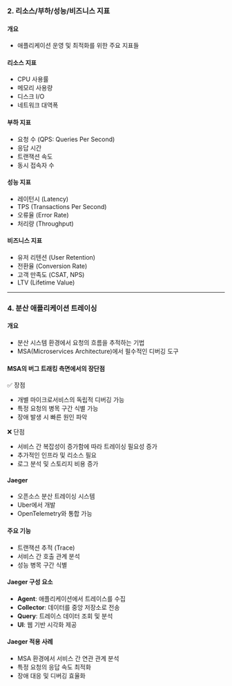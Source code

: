 
### 2. 리소스/부하/성능/비즈니스 지표
#### 개요
- 애플리케이션 운영 및 최적화를 위한 주요 지표들

#### 리소스 지표
- CPU 사용률
- 메모리 사용량
- 디스크 I/O
- 네트워크 대역폭

#### 부하 지표
- 요청 수 (QPS: Queries Per Second)
- 응답 시간
- 트랜잭션 속도
- 동시 접속자 수

#### 성능 지표
- 레이턴시 (Latency)
- TPS (Transactions Per Second)
- 오류율 (Error Rate)
- 처리량 (Throughput)

#### 비즈니스 지표
- 유저 리텐션 (User Retention)
- 전환율 (Conversion Rate)
- 고객 만족도 (CSAT, NPS)
- LTV (Lifetime Value)

---


### 4. 분산 애플리케이션 트레이싱
#### 개요
- 분산 시스템 환경에서 요청의 흐름을 추적하는 기법
- MSA(Microservices Architecture)에서 필수적인 디버깅 도구

#### MSA의 버그 트래킹 측면에서의 장단점
✅ 장점
- 개별 마이크로서비스의 독립적 디버깅 가능
- 특정 요청의 병목 구간 식별 가능
- 장애 발생 시 빠른 원인 파악

❌ 단점
- 서비스 간 복잡성이 증가함에 따라 트레이싱 필요성 증가
- 추가적인 인프라 및 리소스 필요
- 로그 분석 및 스토리지 비용 증가

#### Jaeger
- 오픈소스 분산 트레이싱 시스템
- Uber에서 개발
- OpenTelemetry와 통합 가능

#### 주요 기능
- 트랜잭션 추적 (Trace)
- 서비스 간 호출 관계 분석
- 성능 병목 구간 식별

#### Jaeger 구성 요소
- **Agent**: 애플리케이션에서 트레이스를 수집
- **Collector**: 데이터를 중앙 저장소로 전송
- **Query**: 트레이스 데이터 조회 및 분석
- **UI**: 웹 기반 시각화 제공

#### Jaeger 적용 사례
- MSA 환경에서 서비스 간 연관 관계 분석
- 특정 요청의 응답 속도 최적화
- 장애 대응 및 디버깅 효율화

